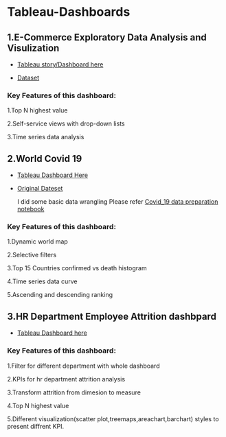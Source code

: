# Tableau-Dashboards

1.E-Commerce Exploratory Data Analysis and Visulization
---

* [Tableau story/Dashboard here](https://public.tableau.com/profile/hui.huang5946#!/vizhome/E-commerceExploratoryDataAnalysis/Story1)

* [Dataset](https://www.kaggle.com/carrie1/ecommerce-data)

### Key Features of this dashboard:  

1.Top N highest value

2.Self-service views with drop-down lists

3.Time series data analysis


2.World Covid 19
---

* [Tableau Dashboard Here](https://public.tableau.com/profile/hui.huang5946#!/vizhome/world_covid_19/Dashboard1)

* [Original Dateset](https://github.com/CSSEGISandData/COVID-19)

  I did some basic data wrangling Please refer [Covid_19 data preparation notebook](https://github.com/hhuang728/Tableau-Dashboards/blob/master/Covid_19%20data%20preparation.ipynb)
  
### Key Features of this dashboard:
  
1.Dynamic world map
  
2.Selective filters
  
3.Top 15 Countries confirmed vs death histogram
  
4.Time series data curve
  
5.Ascending and descending ranking


3.HR Department Employee Attrition dashbpard
---

* [Tableau Dashboard here](https://public.tableau.com/profile/hui.huang5946#!/vizhome/HRdepartmentemployeeattritiondashboard/Dashboard1)


### Key Features of this dashboard:  

1.Filter for different department with whole dashboard

2.KPIs for hr department attrition analysis 

3.Transform attrition from dimesion to measure

4.Top N highest value

5.Different visualization(scatter plot,treemaps,areachart,barchart) styles to present diffrent KPI.
